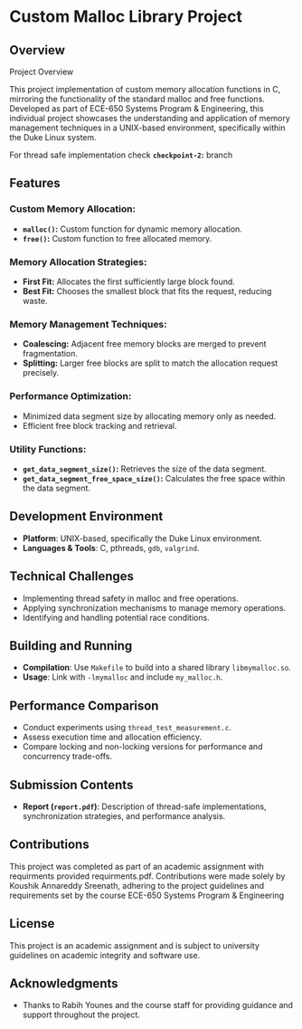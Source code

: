 # Custom Malloc Library Project

## Overview

Project Overview

This project implementation of custom memory allocation functions in C, mirroring the functionality of the standard malloc and free functions. Developed as part of ECE-650 Systems Program & Engineering, this individual project showcases the understanding and application of memory management techniques in a UNIX-based environment, specifically within the Duke Linux system. 

For thread safe implementation check  **`checkpoint-2`:** branch

## Features

### Custom Memory Allocation:
- **`malloc()`:** Custom function for dynamic memory allocation.
- **`free()`:** Custom function to free allocated memory.

### Memory Allocation Strategies:
- **First Fit:** Allocates the first sufficiently large block found.
- **Best Fit:** Chooses the smallest block that fits the request, reducing waste.

### Memory Management Techniques:
- **Coalescing:** Adjacent free memory blocks are merged to prevent fragmentation.
- **Splitting:** Larger free blocks are split to match the allocation request precisely.

### Performance Optimization:
- Minimized data segment size by allocating memory only as needed.
- Efficient free block tracking and retrieval.

### Utility Functions:
- **`get_data_segment_size()`:** Retrieves the size of the data segment.
- **`get_data_segment_free_space_size()`:** Calculates the free space within the data segment.

## Development Environment

- **Platform**: UNIX-based, specifically the Duke Linux environment.
- **Languages & Tools**: C, pthreads, `gdb`, `valgrind`.

## Technical Challenges

- Implementing thread safety in malloc and free operations.
- Applying synchronization mechanisms to manage memory operations.
- Identifying and handling potential race conditions.

## Building and Running

- **Compilation**: Use `Makefile` to build into a shared library `libmymalloc.so`.
- **Usage**: Link with `-lmymalloc` and include `my_malloc.h`.

## Performance Comparison

- Conduct experiments using `thread_test_measurement.c`.
- Assess execution time and allocation efficiency.
- Compare locking and non-locking versions for performance and concurrency trade-offs.

## Submission Contents

- **Report (`report.pdf`)**: Description of thread-safe implementations, synchronization strategies, and performance analysis.

## Contributions

This project was completed as part of an academic assignment with requirments provided requirments.pdf. Contributions were made solely by Koushik Annareddy Sreenath, adhering to the project guidelines and requirements set by the course ECE-650 Systems Program & Engineering

## License

This project is an academic assignment and is subject to university guidelines on academic integrity and software use.

## Acknowledgments

- Thanks to Rabih Younes and the course staff for providing guidance and support throughout the project.


